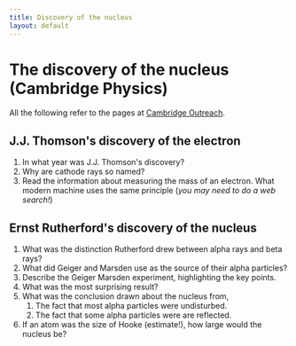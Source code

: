 ```yaml
---
title: Discovery of the nucleus
layout: default
---
```

# The discovery of the nucleus (Cambridge Physics)

All the following refer to the pages at [Cambridge Outreach](http://www.cambridgephysics.org).

## J.J. Thomson's discovery of the electron

1. In what year was J.J. Thomson's discovery?
2. Why are cathode rays so named?
3. Read the information about measuring the mass of an electron.  What modern machine uses the same principle (*you may need to do a web search!*)

## Ernst Rutherford's discovery of the nucleus

1. What was the distinction Rutherford drew between alpha rays and beta rays?
2. What did Geiger and Marsden use as the source of their alpha particles?
3. Describe the Geiger Marsden experiment, highlighting the key points.
4. What was the most surprising result?
5. What was the conclusion drawn about the nucleus from,
	1. The fact that most alpha particles were undisturbed.
	2. The fact that some alpha particles were are reflected.
6. If an atom was the size of Hooke (estimate!), how large would the nucleus be?
